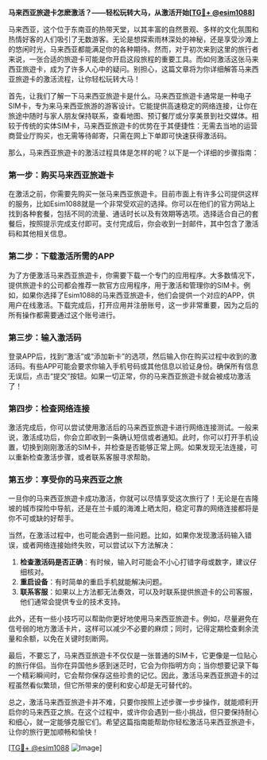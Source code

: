 **马来西亚旅遊卡怎麽激活？——轻松玩转大马，从激活开始[[TG💪+ @esim1088](https://t.me/s/esim1088)]**

马来西亚，这个位于东南亚的热带天堂，以其丰富的自然景观、多样的文化氛围和热情好客的人们吸引了无数游客。无论是想探索雨林深处的神秘，还是享受沙滩上的悠闲时光，马来西亚都能满足你的各种期待。然而，对于初次来到这里的旅行者来说，一张合适的旅遊卡可能是你开启这段旅程的重要工具。而如何激活这张马来西亚旅遊卡，成为了许多人心中的疑问。别担心，这篇文章将为你详细解答马来西亚旅遊卡的激活流程，让你轻松玩转大马！

首先，让我们了解一下马来西亚旅遊卡是什么。马来西亚旅遊卡通常是一种电子SIM卡，专为来马来西亚旅游的游客设计。它能提供高速稳定的网络连接，让你在旅途中随时与家人朋友保持联系，查看地图、预订餐厅或分享美景到社交媒体。相较于传统的实体SIM卡，马来西亚旅遊卡的优势在于其便捷性：无需去当地的运营商营业厅购买，也无需等待邮寄，只需在网上下单即可快速获得激活码。

那么，马来西亚旅遊卡的激活过程具体是怎样的呢？以下是一个详细的步骤指南：

### **第一步：购买马来西亚旅遊卡**
在激活之前，你需要先购买一张马来西亚旅遊卡。目前市面上有许多公司提供这样的服务，比如Esim1088就是一个非常受欢迎的选择。你可以在他们的官方网站上找到各种套餐，包括不同的流量、通话时长以及有效期等选项。选择适合自己的套餐后，按照提示完成支付即可。支付完成后，你会收到一封邮件，其中包含了激活码和其他相关信息。

### **第二步：下载激活所需的APP**
为了方便激活马来西亚旅遊卡，你需要下载一个专门的应用程序。大多数情况下，提供旅遊卡的公司都会推荐一款官方应用程序，用于激活和管理你的SIM卡。例如，如果你选择了Esim1088的马来西亚旅遊卡，他们会提供一个对应的APP，供用户在线激活。下载完成后，打开应用并注册账号，这一步非常重要，因为之后的所有操作都需要通过这个账号进行。

### **第三步：输入激活码**
登录APP后，找到“激活”或“添加新卡”的选项，然后输入你在购买过程中收到的激活码。有些APP可能会要求你输入手机号码或其他信息以验证身份。确保所有信息无误后，点击“提交”按钮。如果一切正常，你的马来西亚旅遊卡就会被成功激活了！

### **第四步：检查网络连接**
激活完成后，你可以尝试使用激活后的马来西亚旅遊卡进行网络连接测试。一般来说，激活成功后，你会立即收到一条确认短信或者通知。此时，你可以打开手机设置，切换到刚刚激活的SIM卡，并检查是否能够正常上网。如果发现无法连接，可以重新检查激活步骤，或者联系客服寻求帮助。

### **第五步：享受你的马来西亚之旅**
一旦你的马来西亚旅遊卡成功激活，你就可以尽情享受这次旅行了！无论是在吉隆坡的城市探险中导航，还是在兰卡威的海滩上晒太阳，稳定可靠的网络连接都将是你不可或缺的好帮手。

当然，在激活过程中，也可能会遇到一些问题。比如，如果你发现激活码输入错误，或者网络连接始终失败，可以尝试以下方法解决：

1. **检查激活码是否正确**：有时候，输入时可能会不小心打错字母或数字，建议仔细核对。
2. **重启设备**：有时简单的重启手机就能解决问题。
3. **联系客服**：如果以上方法都无法奏效，可以及时联系提供旅遊卡的公司客服，他们通常会提供专业的技术支持。

此外，还有一些小技巧可以帮助你更好地使用马来西亚旅遊卡。例如，尽量避免在信号弱的地方激活卡片，这样可以减少不必要的麻烦；同时，记得定期检查剩余流量和余额，以免在关键时刻断网。

最后，不要忘了，马来西亚旅遊卡不仅仅是一张普通的SIM卡，它更像是一位贴心的旅行伴侣。当你在异国他乡感到迷茫时，它会为你指明方向；当你想要记录下每一个精彩瞬间时，它会帮你保存这些珍贵的记忆。因此，激活马来西亚旅遊卡的过程虽然看似繁琐，但它所带来的便利和安心却是无可替代的。

总之，激活马来西亚旅遊卡并不难，只要你按照上述步骤一步步操作，就能顺利开启你的马来西亚之旅。在这个过程中，或许你会遇到一些小挑战，但只要保持耐心和细心，就一定能够克服它们。希望这篇指南能帮助你轻松激活马来西亚旅遊卡，让你的旅行更加顺畅和愉快！

[[TG💪+ @esim1088](https://t.me/s/esim1088) ![Image](https://i.postimg.cc/4NQfJmqS/Snipaste-2025-05-13-00-14-12.png)]